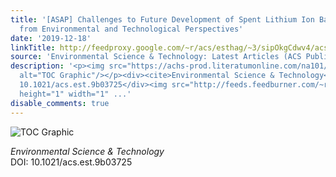 ```yaml
---
title: '[ASAP] Challenges to Future Development of Spent Lithium Ion Batteries Recovery
  from Environmental and Technological Perspectives'
date: '2019-12-18'
linkTitle: http://feedproxy.google.com/~r/acs/esthag/~3/sipOkgCdwv4/acs.est.9b03725
source: 'Environmental Science & Technology: Latest Articles (ACS Publications)'
description: '<p><img src="https://achs-prod.literatumonline.com/na101/home/literatum/publisher/achs/journals/content/esthag/0/esthag.ahead-of-print/acs.est.9b03725/20191218/images/medium/es9b03725_0010.gif"
  alt="TOC Graphic"/></p><div><cite>Environmental Science & Technology</cite></div><div>DOI:
  10.1021/acs.est.9b03725</div><img src="http://feeds.feedburner.com/~r/acs/esthag/~4/sipOkgCdwv4"
  height="1" width="1" ...'
disable_comments: true
---
```

<p><img src="https://achs-prod.literatumonline.com/na101/home/literatum/publisher/achs/journals/content/esthag/0/esthag.ahead-of-print/acs.est.9b03725/20191218/images/medium/es9b03725_0010.gif" alt="TOC Graphic"/></p><div><cite>Environmental Science & Technology</cite></div><div>DOI: 10.1021/acs.est.9b03725</div><img src="http://feeds.feedburner.com/~r/acs/esthag/~4/sipOkgCdwv4" height="1" width="1" ...